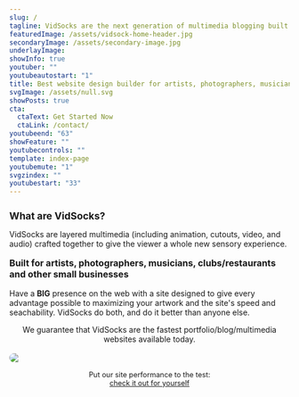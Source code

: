 ```yaml
---
slug: /
tagline: VidSocks are the next generation of multimedia blogging built into the fastest cloud based website available today.
featuredImage: /assets/vidsock-home-header.jpg
secondaryImage: /assets/secondary-image.jpg
underlayImage: 
showInfo: true
youtuber: ""
youtubeautostart: "1"
title: Best website design builder for artists, photographers, musicians, clubs/restaurants and other small businesses
svgImage: /assets/null.svg
showPosts: true
cta:
  ctaText: Get Started Now
  ctaLink: /contact/
youtubeend: "63"
showFeature: ""
youtubecontrols: ""
template: index-page
youtubemute: "1"
svgzindex: ""
youtubestart: "33"
---
```

<h2 style="font-weight:bold; font-size:125%;">What are VidSocks?</h2>

VidSocks are layered multimedia (including animation, cutouts, video, and audio) crafted together to give the viewer a whole new sensory experience.

<h3 style="font-weight:bold; font-size:115%; margin:1rem 0"> Built for artists, photographers, musicians, clubs/restaurants and other small businesses</h3>

 Have a <strong>BIG</strong> presence on the web with a site designed to give every advantage possible to maximizing your artwork and the site's speed and seachability. VidSocks do both, and do it better than anyone else.




<div style="text-align:center;">We guarantee that VidSocks are the fastest portfolio/blog/multimedia websites available today.</div>

<br />
<div style="width:; display: flex; flex-direction:column; justify-content: center; padding:0 0 0 0; font-size:.8rem; text-align:center;"><img src="/assets/LIGHTHOUSE-100s-SCORE.png" style="max-width:; border-radius:12px;" /><br />Put our site performance to the test: <a style="text-decoration:underline;" href="https://googlechrome.github.io/lighthouse/viewer/?psiurl=https://vidsock.com%2F&amp;strategy=mobile&amp;category=performance&amp;category=accessibility&amp;category=best-practices&amp;category=seo&amp;category=pwa&amp;utm_source=lh-chrome-ext" target="_blank" rel="noreferrer">check it out for yourself</a> </div>

<!-- ## With each winning bid, you not only get to take home your new VidSock, but you will also get your very own copy of the <strong>VidSock NFT Marketing Platform™</strong> to make and market your own VidSocks. -->